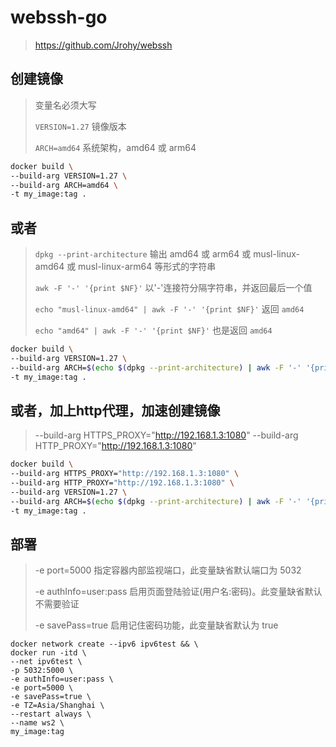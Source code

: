 # webssh-go
> https://github.com/Jrohy/webssh
> 
## 创建镜像
> 变量名必须大写
>
> `VERSION=1.27` 镜像版本
> 
> `ARCH=amd64` 系统架构，amd64 或 arm64

```sh
docker build \
--build-arg VERSION=1.27 \
--build-arg ARCH=amd64 \
-t my_image:tag .
```

## 或者
> `dpkg --print-architecture` 输出 amd64 或 arm64 或 musl-linux-amd64 或 musl-linux-arm64 等形式的字符串
> 
> `awk -F '-' '{print $NF}'` 以'-'连接符分隔字符串，并返回最后一个值
>
> `echo "musl-linux-amd64" | awk -F '-' '{print $NF}'` 返回 `amd64`
>
> `echo "amd64" | awk -F '-' '{print $NF}'` 也是返回 `amd64`

```sh
docker build \
--build-arg VERSION=1.27 \
--build-arg ARCH=$(echo $(dpkg --print-architecture) | awk -F '-' '{print $NF}') \
-t my_image:tag .
```

## 或者，加上http代理，加速创建镜像
> --build-arg HTTPS_PROXY="http://192.168.1.3:1080" --build-arg HTTP_PROXY="http://192.168.1.3:1080"

```sh
docker build \
--build-arg HTTPS_PROXY="http://192.168.1.3:1080" \
--build-arg HTTP_PROXY="http://192.168.1.3:1080" \
--build-arg VERSION=1.27 \
--build-arg ARCH=$(echo $(dpkg --print-architecture) | awk -F '-' '{print $NF}') \
-t my_image:tag .
```

## 部署
> -e port=5000 指定容器内部监视端口，此变量缺省默认端口为 5032
>
> -e authInfo=user:pass 启用页面登陆验证(用户名:密码)。此变量缺省默认不需要验证
>
> -e savePass=true 启用记住密码功能，此变量缺省默认为 true
```
docker network create --ipv6 ipv6test && \
docker run -itd \
--net ipv6test \
-p 5032:5000 \
-e authInfo=user:pass \
-e port=5000 \
-e savePass=true \
-e TZ=Asia/Shanghai \
--restart always \
--name ws2 \
my_image:tag
```


